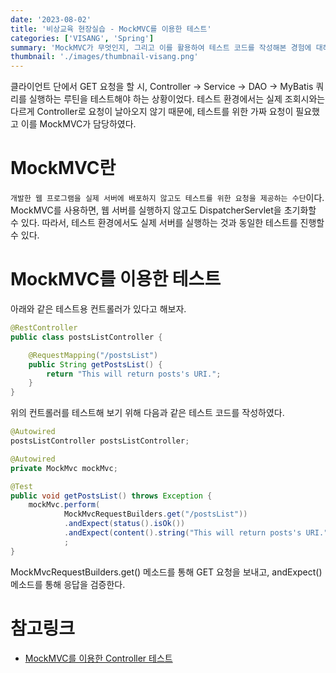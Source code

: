 ```yaml
---
date: '2023-08-02'
title: '비상교육 현장실습 - MockMVC를 이용한 테스트'
categories: ['VISANG', 'Spring']
summary: 'MockMVC가 무엇인지, 그리고 이를 활용하여 테스트 코드를 작성해본 경험에 대해 정리'
thumbnail: './images/thumbnail-visang.png'
---
```


클라이언트 단에서 GET 요청을 할 시, Controller -> Service -> DAO -> MyBatis 쿼리를 실행하는 루틴을 테스트해야 하는 상황이었다. 테스트 환경에서는 실제 조회시와는 다르게 Controller로 요청이 날아오지 않기 때문에, 테스트를 위한 가짜 요청이 필요했고 이를 MockMVC가 담당하였다.

# MockMVC란

`개발한 웹 프로그램을 실제 서버에 배포하지 않고도 테스트를 위한 요청을 제공하는 수단`이다. MockMVC를 사용하면, 웹 서버를 실행하지 않고도 DispatcherServlet을 초기화할 수 있다. 따라서, 테스트 환경에서도 실제 서버를 실행하는 것과 동일한 테스트를 진행할 수 있다.

# MockMVC를 이용한 테스트

아래와 같은 테스트용 컨트롤러가 있다고 해보자.

```JAVA
@RestController
public class postsListController {

    @RequestMapping("/postsList")
    public String getPostsList() {
        return "This will return posts's URI.";
    }
}
```

위의 컨트롤러를 테스트해 보기 위해 다음과 같은 테스트 코드를 작성하였다.

```JAVA
@Autowired
postsListController postsListController;

@Autowired
private MockMvc mockMvc;

@Test
public void getPostsList() throws Exception {
    mockMvc.perform(
            MockMvcRequestBuilders.get("/postsList"))
            .andExpect(status().isOk())
            .andExpect(content().string("This will return posts's URI."))
            ;
}
```

MockMvcRequestBuilders.get() 메소드를 통해 GET 요청을 보내고, andExpect() 메소드를 통해 응답을 검증한다.

# 참고링크

- [MockMVC를 이용한 Controller 테스트](https://katfun.tistory.com/entry/Spring-MockMVC%EB%A5%BC-%EC%9D%B4%EC%9A%A9%ED%95%9C-Controller-%ED%85%8C%EC%8A%A4%ED%8A%B8-GET)
